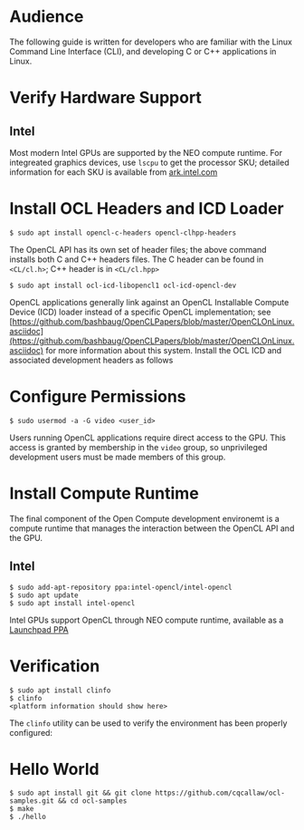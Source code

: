 # Audience
The following guide is written for developers who are familiar with the Linux Command Line Interface (CLI), and developing C or C++ applications in Linux.

# Verify Hardware Support

## Intel
Most modern Intel GPUs are supported by the NEO compute runtime. For integreated graphics devices, use `lscpu` to get the processor SKU; detailed information for each SKU is available from [ark.intel.com](ark.intel.com)

# Install OCL Headers and ICD Loader
```
$ sudo apt install opencl-c-headers opencl-clhpp-headers
```
The OpenCL API has its own set of header files; the above command installs both C and C++ headers files. The C header can be found in `<CL/cl.h>`; C++ header is in `<CL/cl.hpp>`

```
$ sudo apt install ocl-icd-libopencl1 ocl-icd-opencl-dev
```

OpenCL applications generally link against an OpenCL Installable Compute Device (ICD) loader instead of a specific OpenCL implementation; see [https://github.com/bashbaug/OpenCLPapers/blob/master/OpenCLOnLinux.asciidoc](https://github.com/bashbaug/OpenCLPapers/blob/master/OpenCLOnLinux.asciidoc) for more information about this system. Install the OCL ICD and associated development headers as follows

# Configure Permissions
```
$ sudo usermod -a -G video <user_id>
```

Users running OpenCL applications require direct access to the GPU. This access is granted by membership in the `video` group, so  unprivileged development users must be made members of this group.

# Install Compute Runtime
The final component of the Open Compute development environemt is a compute runtime that manages the interaction between the OpenCL API and the GPU.

## Intel
```
$ sudo add-apt-repository ppa:intel-opencl/intel-opencl
$ sudo apt update
$ sudo apt install intel-opencl
```

Intel GPUs support OpenCL through NEO compute runtime, available as a [Launchpad PPA](https://launchpad.net/~intel-opencl/+archive/ubuntu/intel-opencl)

# Verification
```
$ sudo apt install clinfo
$ clinfo
<platform information should show here>
```

The `clinfo` utility can be used to verify the environment has been properly configured:

# Hello World
```
$ sudo apt install git && git clone https://github.com/cqcallaw/ocl-samples.git && cd ocl-samples
$ make
$ ./hello
```